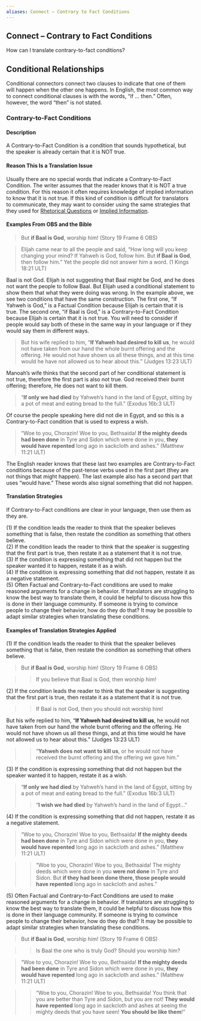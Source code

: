 ```yaml
---
aliases: Connect – Contrary to Fact Conditions
---
```


## Connect – Contrary to Fact Conditions

How can I translate contrary-to-fact conditions?

## Conditional Relationships

Conditional connectors connect two clauses to indicate that one of them will happen when the other one happens. In English, the most common way to connect conditional clauses is with the words, “if … then.” Often, however, the word “then” is not stated.

### Contrary-to-Fact Conditions

#### Description

A Contrary-to-Fact Condition is a condition that sounds hypothetical, but the speaker is already certain that it is NOT true.

#### Reason This Is a Translation Issue

Usually there are no special words that indicate a Contrary-to-Fact Condition. The writer assumes that the reader knows that it is NOT a true condition. For this reason it often requires knowledge of implied information to know that it is not true. If this kind of condition is difficult for translators to communicate, they may want to consider using the same strategies that they used for [Rhetorical Questions](figs-rquestion.md) or [Implied Information](figs-explicit.md).

#### Examples From OBS and the Bible

> But **if Baal is God**, worship him! (Story 19 Frame 6 OBS)

> Elijah came near to all the people and said, “How long will you keep changing your mind? If Yahweh is God, follow him. But **if Baal is God**, then follow him.” Yet the people did not answer him a word. (1 Kings 18:21 ULT)

Baal is not God. Elijah is not suggesting that Baal might be God, and he does not want the people to follow Baal. But Elijah used a conditional statement to show them that what they were doing was wrong. In the example above, we see two conditions that have the same construction. The first one, “If Yahweh is God,” is a Factual Condition because Elijah is certain that it is true. The second one, “if Baal is God,” is a Contrary-to-Fact Condition because Elijah is certain that it is not true. You will need to consider if people would say both of these in the same way in your language or if they would say them in different ways.

> But his wife replied to him, “**If Yahweh had desired to kill us**, he would not have taken from our hand the whole burnt offering and the offering. He would not have shown us all these things, and at this time would he have not allowed us to hear about this.” (Judges 13:23 ULT)

Manoah’s wife thinks that the second part of her conditional statement is not true, therefore the first part is also not true. God received their burnt offering; therefore, He does not want to kill them.
>

> “**If only we had died** by Yahweh’s hand in the land of Egypt, sitting by a pot of meat and eating bread to the full.” (Exodus 16b:3 ULT)

Of course the people speaking here did not die in Egypt, and so this is a Contrary-to-Fact condition that is used to express a wish.

> “Woe to you, Chorazin! Woe to you, Bethsaida! **If the mighty deeds had been done** in Tyre and Sidon which were done in you, **they would have repented** long ago in sackcloth and ashes.” (Matthew 11:21 ULT)

The English reader knows that these last two examples are Contrary-to-Fact conditions because of the past-tense verbs used in the first part (they are not things that might happen). The last example also has a second part that uses “would have.” These words also signal something that did not happen.

#### Translation Strategies

If Contrary-to-Fact conditions are clear in your language, then use them as they are.

(1) If the condition leads the reader to think that the speaker believes something that is false, then restate the condition as something that others believe.<br>
(2) If the condition leads the reader to think that the speaker is suggesting that the first part is true, then restate it as a statement that it is not true.<br>
(3) If the condition is expressing something that did not happen but the speaker wanted it to happen, restate it as a wish.<br>
(4) If the condition is expressing something that did not happen, restate it as a negative statement.<br>
(5) Often Factual and Contrary-to-Fact conditions are used to make reasoned arguments for a change in behavior. If translators are struggling to know the best way to translate them, it could be helpful to discuss how this is done in their language community. If someone is trying to convince people to change their behavior, how do they do that? It may be possible to adapt similar strategies when translating these conditions.

#### Examples of Translation Strategies Applied

(1) If the condition leads the reader to think that the speaker believes something that is false, then restate the condition as something that others believe.

> But **if Baal is God**, worship him! (Story 19 Frame 6 OBS)

> > If you believe that Baal is God, then worship him!

(2) If the condition leads the reader to think that the speaker is suggesting that the first part is true, then restate it as a statement that it is not true.

> > If Baal is not God, then you should not worship him!

But his wife replied to him, “**If Yahweh had desired to kill us**, he would not have taken from our hand the whole burnt offering and the offering. He would not have shown us all these things, and at this time would he have not allowed us to hear about this.” (Judges 13:23 ULT)

> > “**Yahweh does not want to kill us**, or he would not have received the burnt offering and the offering we gave him.”

(3) If the condition is expressing something that did not happen but the speaker wanted it to happen, restate it as a wish.

> “**If only we had died** by Yahweh’s hand in the land of Egypt, sitting by a pot of meat and eating bread to the full.” (Exodus 16b:3 ULT)
> > “**I wish we had died** by Yahweh’s hand in the land of Egypt…”

(4) If the condition is expressing something that did not happen, restate it as a negative statement.

> “Woe to you, Chorazin! Woe to you, Bethsaida! **If the mighty deeds had been done** in Tyre and Sidon which were done in you, **they would have repented** long ago in sackcloth and ashes.” (Matthew 11:21 ULT)

> > “Woe to you, Chorazin! Woe to you, Bethsaida! The mighty deeds which were done in you **were not done** in Tyre and Sidon. But **if they had been done there, those people would have repented** long ago in sackcloth and ashes.”

(5) Often Factual and Contrary-to-Fact Conditions are used to make reasoned arguments for a change in behavior. If translators are struggling to know the best way to translate them, it could be helpful to discuss how this is done in their language community. If someone is trying to convince people to change their behavior, how do they do that? It may be possible to adapt similar strategies when translating these conditions.

> But **if Baal is God**, worship him! (Story 19 Frame 6 OBS)

> > Is Baal the one who is truly God? Should you worship him?

> “Woe to you, Chorazin! Woe to you, Bethsaida! **If the mighty deeds had been done** in Tyre and Sidon which were done in you, **they would have repented** long ago in sackcloth and ashes.” (Matthew 11:21 ULT)

> > “Woe to you, Chorazin! Woe to you, Bethsaida! You think that you are better than Tyre and Sidon, but you are not! **They would have repented** long ago in sackcloth and ashes at seeing the mighty deeds that you have seen! **You should be like them**!”
